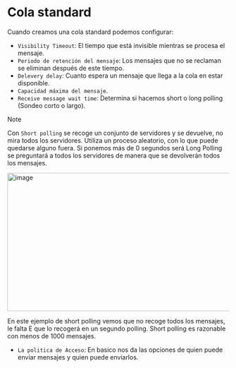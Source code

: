 # Cola standard
Cuando creamos una cola standard podemos configurar:
- `Visibility Timeout`:  El tiempo que está invisible mientras se procesa el mensaje.
- `Periodo de retención del mensaje`:  Los mensajes que no se reclaman se eliminan después de este tiempo.
- `Delevery delay`: Cuanto espera un mensaje que llega a la cola en estar disponible.
- `Capacidad máxima del mensaje`.
- `Receive message wait time`: Determina si hacemos short o long polling (Sondeo corto o largo).
> [!NOTE]
> Con `Short polling` se recoge un conjunto de servidores y se devuelve, no mira todos los servidores. Utiliza un proceso aleatorio, con lo que puede quedarse alguno fuera. Si ponemos más de 0 segundos será Long Polling se preguntará a todos los servidores de manera que se devolverán todos los mensajes.

<img width="735" height="313" alt="image" src="https://github.com/user-attachments/assets/9604084b-774d-4a7f-a81a-343fd50c7ff1" />

En este ejemplo de short polling vemos que no recoge todos los mensajes, le falta E que lo recogerá en un segundo polling. Short polling es razonable con menos de 1000 mensajes.
- `La politica de Acceso`: En basico nos da las opciones de quien puede enviar mensajes y quien puede enviarlos.
